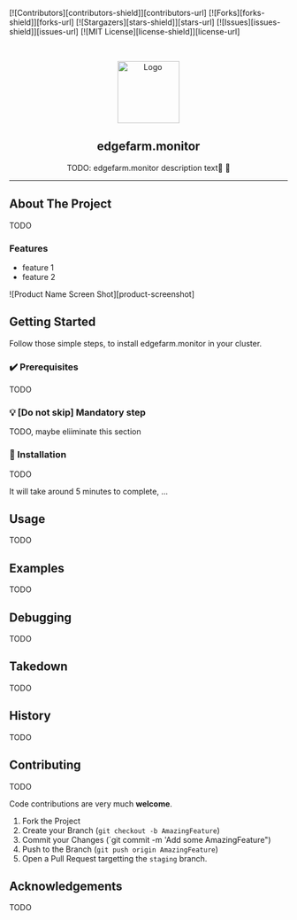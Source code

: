 [![Contributors][contributors-shield]][contributors-url]
[![Forks][forks-shield]][forks-url]
[![Stargazers][stars-shield]][stars-url]
[![Issues][issues-shield]][issues-url]
[![MIT License][license-shield]][license-url]

<!-- PROJECT LOGO -->
<br />
<p align="center">
  <a href="https://github.com/edgefarm/edgefarm.monitor">
    <img src="https://github.com/edgefarm/edgefarm.monitor/raw/master/.images/edgefarm.png" alt="Logo" width="112" height="112">
  </a>

  <h2 align="center">edgefarm.monitor</h2>

  <p align="center">
    TODO: edgefarm.monitor description text🤑 🚀
  </p>
  <hr />
</p>

## About The Project

TODO

### Features

- feature 1
- feature 2

![Product Name Screen Shot][product-screenshot]

<!-- GETTING STARTED -->

## Getting Started

Follow those simple steps, to install edgefarm.monitor in your cluster.

### ✔️ Prerequisites

TODO

### 💡 [Do not skip] Mandatory step

TODO, maybe eliiminate this section

### 🎯 Installation

TODO

It will take around 5 minutes to complete, ...

## Usage

TODO

## Examples

TODO

## Debugging

TODO

## Takedown

TODO

## History

TODO

## Contributing

TODO

Code contributions are very much **welcome**.

1. Fork the Project
2. Create your Branch (`git checkout -b AmazingFeature`)
3. Commit your Changes (`git commit -m 'Add some AmazingFeature")
4. Push to the Branch (`git push origin AmazingFeature`)
5. Open a Pull Request targetting the `staging` branch.

<!-- ACKNOWLEDGEMENTS -->

## Acknowledgements

TODO
